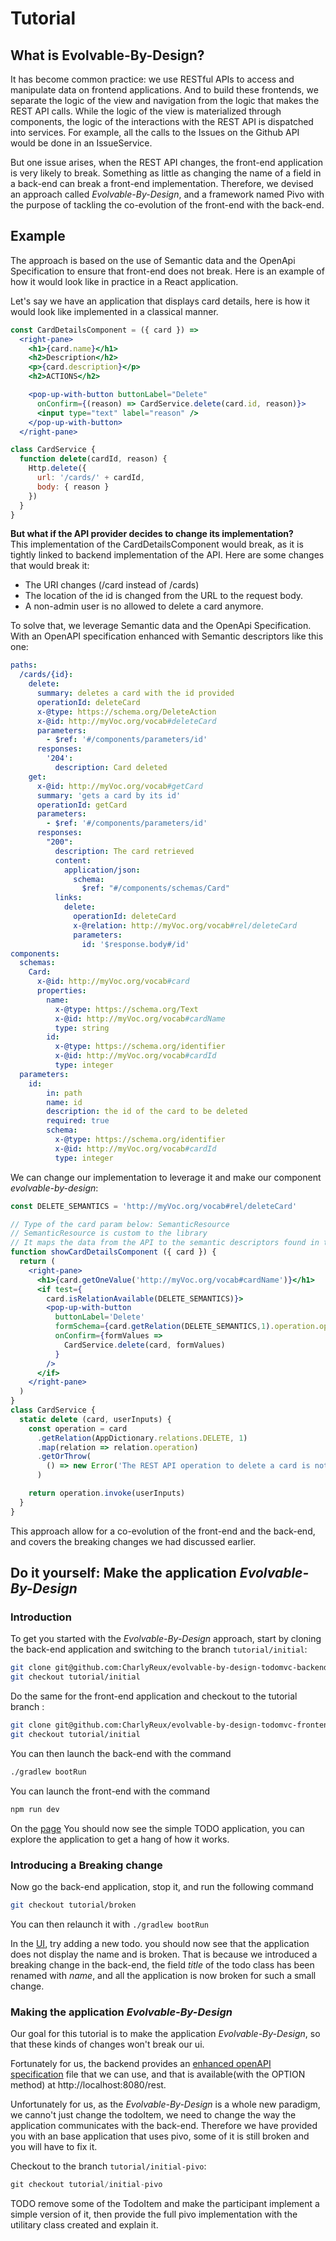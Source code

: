 # Tutorial



## What is Evolvable-By-Design?
It has become common practice: we use RESTful APIs to access and manipulate data on frontend applications. And to build these frontends, we separate the logic of the view and navigation from the logic that makes the REST API calls. While the logic of the view is materialized through components, the logic of the interactions with the REST API is dispatched into services. For example, all the calls to the Issues on the Github API would be done in an IssueService.

But one issue arises, when the REST API changes, the front-end application is very likely to break. Something as little as changing the name of a field in a back-end can break a front-end implementation. Therefore, we devised an approach called *Evolvable-By-Design*, and a framework named Pivo with the purpose of tackling the co-evolution of the front-end with the back-end.  

## Example

The approach is based on the use of Semantic data and the OpenApi Specification to ensure that front-end does not break.
Here is an example of how it would look like in practice in a React application.

Let's say we have an application that displays card details, here is how it would look like implemented in a classical manner.
```jsx
const CardDetailsComponent = ({ card }) =>
  <right-pane>
    <h1>{card.name}</h1>
    <h2>Description</h2>
    <p>{card.description}</p>
    <h2>ACTIONS</h2>

    <pop-up-with-button buttonLabel="Delete"
      onConfirm={(reason) => CardService.delete(card.id, reason)}>
      <input type="text" label="reason" />
    </pop-up-with-button>
  </right-pane>

class CardService {
  function delete(cardId, reason) {
    Http.delete({
      url: '/cards/' + cardId,
      body: { reason }
    })
  }
}
```

**But what if the API provider decides to change its implementation?<br>**
This implementation of the CardDetailsComponent would break, as it is tightly linked to backend implementation of the API.
Here are some changes that would break it:
- The URI changes (/card instead of /cards)
- The location of the id is changed from the URL to the request body.
- A non-admin user is no allowed to delete a card anymore.

To solve that, we leverage Semantic data and the OpenApi Specification.
With an OpenAPI specification enhanced with Semantic descriptors like this one:
```yml
paths:
  /cards/{id}:
    delete:
      summary: deletes a card with the id provided
      operationId: deleteCard
      x-@type: https://schema.org/DeleteAction
      x-@id: http://myVoc.org/vocab#deleteCard
      parameters:
        - $ref: '#/components/parameters/id'
      responses:
        '204':
          description: Card deleted
    get:
      x-@id: http://myVoc.org/vocab#getCard
      summary: 'gets a card by its id'
      operationId: getCard
      parameters:
        - $ref: '#/components/parameters/id'
      responses:
        "200":
          description: The card retrieved
          content:
            application/json:
              schema:
                $ref: "#/components/schemas/Card"
          links:
            delete:
              operationId: deleteCard
              x-@relation: http://myVoc.org/vocab#rel/deleteCard
              parameters:
                id: '$response.body#/id'
components:
  schemas:
    Card:
      x-@id: http://myVoc.org/vocab#card
      properties:
        name:
          x-@type: https://schema.org/Text
          x-@id: http://myVoc.org/vocab#cardName
          type: string
        id:
          x-@type: https://schema.org/identifier
          x-@id: http://myVoc.org/vocab#cardId
          type: integer
  parameters:
    id:
        in: path
        name: id
        description: the id of the card to be deleted
        required: true
        schema:
          x-@type: https://schema.org/identifier
          x-@id: http://myVoc.org/vocab#cardId
          type: integer
```

We can change our implementation to leverage it and make our component *evolvable-by-design*:

```jsx
const DELETE_SEMANTICS = 'http://myVoc.org/vocab#rel/deleteCard' 

// Type of the card param below: SemanticResource
// SemanticResource is custom to the library
// It maps the data from the API to the semantic descriptors found in the documentation
function showCardDetailsComponent ({ card }) {
  return (
    <right-pane>
      <h1>{card.getOneValue('http://myVoc.org/vocab#cardName')}</h1>
      <if test={
        card.isRelationAvailable(DELETE_SEMANTICS)}>
        <pop-up-with-button
          buttonLabel='Delete'
          formSchema={card.getRelation(DELETE_SEMANTICS,1).operation.operationSchema}
          onConfirm={formValues =>
            CardService.delete(card, formValues)
          }
        />
      </if>
    </right-pane>
  )
}
class CardService {
  static delete (card, userInputs) {
    const operation = card
      .getRelation(AppDictionary.relations.DELETE, 1)
      .map(relation => relation.operation)
      .getOrThrow(
        () => new Error('The REST API operation to delete a card is not available')
      )

    return operation.invoke(userInputs)
  }
}
```

This approach allow for a co-evolution of the front-end and the back-end, and covers the breaking changes we had discussed earlier.


## Do it yourself: Make the application *Evolvable-By-Design*

### Introduction
To get you started with the *Evolvable-By-Design* approach, start by cloning the back-end application and switching to the branch `tutorial/initial`:
```sh
git clone git@github.com:CharlyReux/evolvable-by-design-todomvc-backend.git
git checkout tutorial/initial
```

Do the same for the front-end application and checkout to the tutorial branch :
```sh
git clone git@github.com:CharlyReux/evolvable-by-design-todomvc-frontend.git
git checkout tutorial/initial
```

You can then launch the back-end with the command
 ```sh
 ./gradlew bootRun
 ```
You can launch the front-end with the command
```sh
npm run dev
```

On the [page](http://localhost:5173/) You should now see the simple TODO application, you can explore the application to get a hang of how it works.

### Introducing a Breaking change
Now go the back-end application, stop it, and run the following command
```sh
git checkout tutorial/broken
```
You can then relaunch it with  `./gradlew bootRun`

In the [UI](http://localhost:5173/), try adding a new todo. you should now see that the application does not display the name and is broken.
That is because we introduced a breaking change in the back-end, the field *title* of the todo class has been renamed with *name*, and all the application is now broken for such a small change.

### Making the application *Evolvable-By-Design*
Our goal for this tutorial is to make the application *Evolvable-By-Design*, so that these kinds of changes won't break our ui.

Fortunately for us, the backend provides an [enhanced openAPI specification](experiments/crossover-developers-study/experimentation/Docs/openapi.yml) file that we can use, and that is available(with the OPTION method) at http://localhost:8080/rest.
 
Unfortunately for us, as the *Evolvable-By-Design* is a whole new paradigm, we canno't just change the todoItem, we need to change the way the application communicates with the back-end. Therefore we have provided you with an base application that uses pivo, some of it is still broken and you will have to fix it.

Checkout to the branch `tutorial/initial-pivo`:
```js
git checkout tutorial/initial-pivo
```

TODO remove some of the TodoItem and make the participant implement a simple version of it, then provide the full pivo implementation with the utilitary class created and explain it.  


